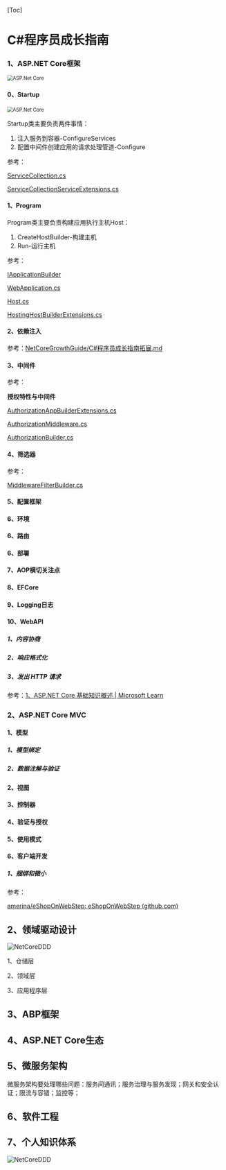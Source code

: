 [Toc]

# C#程序员成长指南

### 1、ASP.NET Core框架

<img src="Image\ASP.Net Core.png" alt="ASP.Net Core" style="zoom:80%;" />

#### 0、Startup

<img src="Image\Startup.png" alt="ASP.Net Core" style="zoom:80%;" />

Startup类主要负责两件事情：

1. 注入服务到容器-ConfigureServices
2. 配置中间件创建应用的请求处理管道-Configure





参考：

[ServiceCollection.cs](https://source.dot.net/#Microsoft.Extensions.DependencyInjection.Abstractions/ServiceCollection.cs)

[ServiceCollectionServiceExtensions.cs](https://source.dot.net/#Microsoft.Extensions.DependencyInjection.Abstractions/ServiceCollectionServiceExtensions.cs)

#### 1、Program

Program类主要负责构建应用执行主机Host：

1. CreateHostBuilder-构建主机
2. Run-运行主机



参考：

[IApplicationBuilder](https://source.dot.net/#Microsoft.AspNetCore.Http.Abstractions/IApplicationBuilder.cs)

[WebApplication.cs](https://source.dot.net/#Microsoft.AspNetCore/WebApplication.cs)



[Host.cs](https://source.dot.net/#Microsoft.Extensions.Hosting/Host.cs)

[HostingHostBuilderExtensions.cs](https://source.dot.net/#Microsoft.Extensions.Hosting/HostingHostBuilderExtensions.cs)



#### 2、依赖注入

参考：[NetCoreGrowthGuide/C#程序员成长指南拓展.md](https://github.com/amerina/NetCoreGrowthGuide/blob/main/C%23程序员成长指南拓展.md)

#### 3、中间件





参考：

**授权特性与中间件**

[AuthorizationAppBuilderExtensions.cs](https://source.dot.net/#Microsoft.AspNetCore.Authorization.Policy/AuthorizationAppBuilderExtensions.cs)

[AuthorizationMiddleware.cs](https://source.dot.net/#Microsoft.AspNetCore.Authorization.Policy/AuthorizationMiddleware.cs)

[AuthorizationBuilder.cs](https://source.dot.net/#Microsoft.AspNetCore.Authorization/AuthorizationBuilder.cs)



#### 4、筛选器



参考：

[MiddlewareFilterBuilder.cs](https://source.dot.net/#Microsoft.AspNetCore.Mvc.Core/Filters/MiddlewareFilterBuilder.cs)



#### 5、配置框架

#### 6、环境

#### 6、路由



#### 6、**部署**

#### 7、AOP横切关注点

#### 8、EFCore

#### 9、Logging日志

#### 10、WebAPI

##### 1、内容协商

##### 2、响应格式化

##### 3、发出 HTTP 请求



参考：[1、ASP.NET Core 基础知识概述 | Microsoft Learn](https://learn.microsoft.com/zh-cn/aspnet/core/fundamentals/?view=aspnetcore-6.0&tabs=windows)



### 2、ASP.NET Core MVC 



#### 1、模型

##### 1、模型绑定

##### 2、数据注解与验证



#### 2、视图





#### 3、控制器

#### 4、验证与授权

#### 5、使用模式

#### 6、客户端开发

##### 1、捆绑和微小



参考：

[amerina/eShopOnWebStep: eShopOnWebStep (github.com)](https://github.com/amerina/eShopOnWebStep)





## 2、领域驱动设计

<img src="Image\NetCoreDDD.png" alt="NetCoreDDD"  />

1、仓储层

2、领域层

3、应用程序层









## 3、ABP框架





## 4、ASP.NET Core生态





## 5、微服务架构

微服务架构要处理哪些问题：服务间通讯；服务治理与服务发现；网关和安全认证；限流与容错；监控等；







## 6、软件工程

## 7、个人知识体系

<img src="Image\HowToLearn.png" alt="NetCoreDDD"  />
